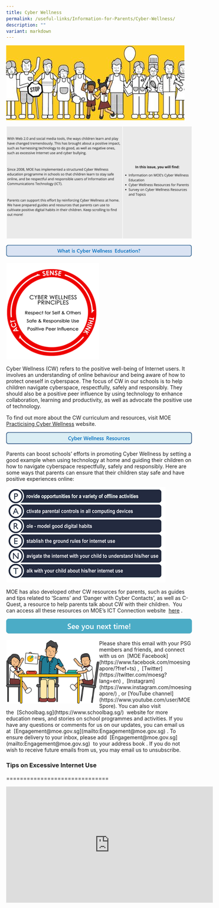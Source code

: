 ```yaml
---
title: Cyber Wellness
permalink: /useful-links/Information-for-Parents/Cyber-Wellness/
description: ""
variant: markdown
---
```

![](/images/image003.jpeg)

![](/images/cyberwellness.png)

![](/images/What%20is%20cyber%20wellness%20Education.png)

<img src="/images/image007.png" style="width:50%">

Cyber Wellness (CW) refers to the positive well-being of Internet users. It involves an understanding of online behaviour and being aware of how to protect oneself in cyberspace. The focus of CW in our schools is to help children navigate cyberspace, respectfully, safely and responsibly. They should also be a positive peer influence by using technology to enhance collaboration, learning and productivity, as well as advocate the positive use of technology.

To find out more about the CW curriculum and resources, visit MOE [Practicising Cyber Wellness](https://www.moe.gov.sg/education-in-sg/our-programmes/cyber-wellness) website.

![](/images/Cyber%20wellness%20resources.png)

Parents can boost schools’ efforts in promoting Cyber Wellness by setting a good example when using technology at home and guiding their children on how to navigate cyberspace respectfully, safely and responsibly. Here are some ways that parents can ensure that their children stay safe and have positive experiences online:

![](/images/image012.png)

MOE has also developed other CW resources for parents, such as guides and tips related to ‘Scams’ and ‘Danger with Cyber Contacts’, as well as C-Quest, a resource to help parents talk about CW with their&nbsp;children.&nbsp; You can access all these resources on MOE’s ICT Connection website&nbsp;&nbsp;[here](https://www.moe.gov.sg/programmes/cyber-wellness)&nbsp;.

![](/images/See%20you%20next%20time.png)

<img src="/images/image015.png" style="width:50%;float:left">
Please share this email with your PSG members and friends, and connect with us on&nbsp;&nbsp;[MOE Facebook](https://www.facebook.com/moesingapore/?fref=ts)&nbsp;,&nbsp;&nbsp;[Twitter](https://twitter.com/moesg?lang=en)&nbsp;,&nbsp;&nbsp;[Instagram](https://www.instagram.com/moesingapore/)&nbsp;, or&nbsp;[YouTube channel](https://www.youtube.com/user/MOESpore). You can also visit&nbsp; the&nbsp;&nbsp;[Schoolbag.sg](https://www.schoolbag.sg/)&nbsp;&nbsp;website for more education news, and stories on school programmes and activities. If you have any questions or comments for us on our updates, you can email us at&nbsp;&nbsp;[Engagement@moe.gov.sg](mailto:Engagement@moe.gov.sg)&nbsp;. To ensure delivery to your inbox, please add&nbsp;&nbsp;[Engagement@moe.gov.sg](mailto:Engagement@moe.gov.sg)&nbsp;&nbsp;to your address book . If you do not wish to receive future emails from us, you may email us to unsubscribe.

### Tips on Excessive Internet Use
==============================

<iframe width="560" height="315" src="https://www.youtube.com/embed/NJYUVyYMeEM" title="YouTube video player" frameborder="0" allow="accelerometer; autoplay; clipboard-write; encrypted-media; gyroscope; picture-in-picture; web-share" allowfullscreen=""></iframe>
